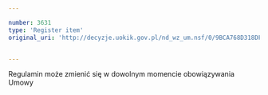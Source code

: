 ```yaml
---

number: 3631
type: 'Register item'
original_uri: 'http://decyzje.uokik.gov.pl/nd_wz_um.nsf/0/9BCA768D318DF50FC1257A61002F65D0?OpenDocument'


---
```


Regulamin może zmienić się w dowolnym momencie obowiązywania Umowy
